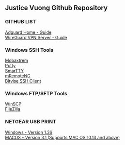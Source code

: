 ## Justice Vuong Github Repository

### GITHUB LIST
[Adguard Home - Guide](/adguard-home/)<br>
[WireGuard VPN Server - Guide](/wireguard-install/)

### Windows SSH Tools
[Mobaxtrem](https://mobaxterm.mobatek.net/)<br>
[Putty](https://www.putty.org/)<br>
[SmarTTY](https://sysprogs.com/SmarTTY/)<br>
[mRemoteNG](https://mremoteng.org/)<br>
[Bitvise SSH Client](https://www.bitvise.com/)<br>


### Windows FTP/SFTP Tools
[WinSCP](https://winscp.net/)<br>
[FileZilla](https://filezilla-project.org/)<br>


### NETGEAR USB PRINT
[Windows - Version 1.36](/Netgear-Print/USB-Printer_Win_v1.36.zip)<br>
[MACOS - Version 3.1 (Supports MAC OS 10.13 and above)](/Netgear-Print/USB-Printer-MAC_V3.1.zip)
